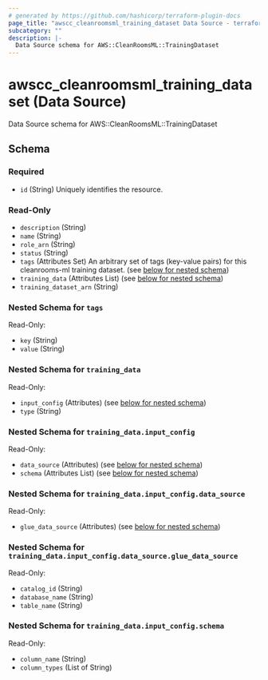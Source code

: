 ```yaml
---
# generated by https://github.com/hashicorp/terraform-plugin-docs
page_title: "awscc_cleanroomsml_training_dataset Data Source - terraform-provider-awscc"
subcategory: ""
description: |-
  Data Source schema for AWS::CleanRoomsML::TrainingDataset
---
```


# awscc_cleanroomsml_training_dataset (Data Source)

Data Source schema for AWS::CleanRoomsML::TrainingDataset



<!-- schema generated by tfplugindocs -->
## Schema

### Required

- `id` (String) Uniquely identifies the resource.

### Read-Only

- `description` (String)
- `name` (String)
- `role_arn` (String)
- `status` (String)
- `tags` (Attributes Set) An arbitrary set of tags (key-value pairs) for this cleanrooms-ml training dataset. (see [below for nested schema](#nestedatt--tags))
- `training_data` (Attributes List) (see [below for nested schema](#nestedatt--training_data))
- `training_dataset_arn` (String)

<a id="nestedatt--tags"></a>
### Nested Schema for `tags`

Read-Only:

- `key` (String)
- `value` (String)


<a id="nestedatt--training_data"></a>
### Nested Schema for `training_data`

Read-Only:

- `input_config` (Attributes) (see [below for nested schema](#nestedatt--training_data--input_config))
- `type` (String)

<a id="nestedatt--training_data--input_config"></a>
### Nested Schema for `training_data.input_config`

Read-Only:

- `data_source` (Attributes) (see [below for nested schema](#nestedatt--training_data--input_config--data_source))
- `schema` (Attributes List) (see [below for nested schema](#nestedatt--training_data--input_config--schema))

<a id="nestedatt--training_data--input_config--data_source"></a>
### Nested Schema for `training_data.input_config.data_source`

Read-Only:

- `glue_data_source` (Attributes) (see [below for nested schema](#nestedatt--training_data--input_config--data_source--glue_data_source))

<a id="nestedatt--training_data--input_config--data_source--glue_data_source"></a>
### Nested Schema for `training_data.input_config.data_source.glue_data_source`

Read-Only:

- `catalog_id` (String)
- `database_name` (String)
- `table_name` (String)



<a id="nestedatt--training_data--input_config--schema"></a>
### Nested Schema for `training_data.input_config.schema`

Read-Only:

- `column_name` (String)
- `column_types` (List of String)

